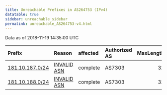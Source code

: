 ```yaml
---
title: Unreachable Prefixes in AS264753 (IPv4)
datatable: true
sidebar: unreachable_sidebar
permalink: unreachable_AS264753-v4.html
---
```


Data as of 2018-11-19 14:35:00 UTC


<div class="datatable-begin"></div>

| Prefix                                                   | Reason                                                                                                  | affected   | Authorized AS   |   MaxLength | Anchor                                         |   unreachable /24s |
|:---------------------------------------------------------|:--------------------------------------------------------------------------------------------------------|:-----------|:----------------|------------:|:-----------------------------------------------|-------------------:|
| [181.10.187.0/24](https://stat.ripe.net/181.10.187.0/24) | [INVALID ASN](https://rpki-validator.ripe.net/announcement-preview?asn=AS264753&prefix=181.10.187.0/24) | complete   | AS7303          |          32 | [LACNIC](unreachable_LACNIC_RPKI_Root-v4.html) |                  1 |
| [181.10.188.0/24](https://stat.ripe.net/181.10.188.0/24) | [INVALID ASN](https://rpki-validator.ripe.net/announcement-preview?asn=AS264753&prefix=181.10.188.0/24) | complete   | AS7303          |          32 | [LACNIC](unreachable_LACNIC_RPKI_Root-v4.html) |                  1 |

<div class="datatable-end"></div>